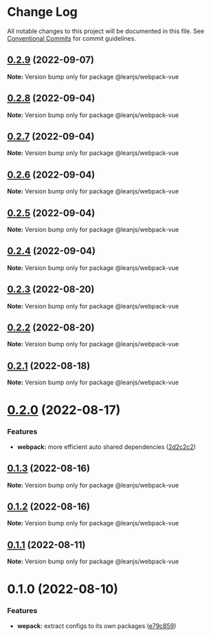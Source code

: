 # Change Log

All notable changes to this project will be documented in this file.
See [Conventional Commits](https://conventionalcommits.org) for commit guidelines.

## [0.2.9](https://github.com/leanjs/leanjs/compare/@leanjs/webpack-vue@0.2.8...@leanjs/webpack-vue@0.2.9) (2022-09-07)

**Note:** Version bump only for package @leanjs/webpack-vue





## [0.2.8](https://github.com/leanjs/leanjs/compare/@leanjs/webpack-vue@0.2.7...@leanjs/webpack-vue@0.2.8) (2022-09-04)

**Note:** Version bump only for package @leanjs/webpack-vue





## [0.2.7](https://github.com/leanjs/leanjs/compare/@leanjs/webpack-vue@0.2.6...@leanjs/webpack-vue@0.2.7) (2022-09-04)

**Note:** Version bump only for package @leanjs/webpack-vue





## [0.2.6](https://github.com/leanjs/leanjs/compare/@leanjs/webpack-vue@0.2.5...@leanjs/webpack-vue@0.2.6) (2022-09-04)

**Note:** Version bump only for package @leanjs/webpack-vue





## [0.2.5](https://github.com/leanjs/leanjs/compare/@leanjs/webpack-vue@0.2.4...@leanjs/webpack-vue@0.2.5) (2022-09-04)

**Note:** Version bump only for package @leanjs/webpack-vue





## [0.2.4](https://github.com/leanjs/leanjs/compare/@leanjs/webpack-vue@0.2.3...@leanjs/webpack-vue@0.2.4) (2022-09-04)

**Note:** Version bump only for package @leanjs/webpack-vue





## [0.2.3](https://github.com/leanjs/leanjs/compare/@leanjs/webpack-vue@0.2.2...@leanjs/webpack-vue@0.2.3) (2022-08-20)

**Note:** Version bump only for package @leanjs/webpack-vue





## [0.2.2](https://github.com/leanjs/leanjs/compare/@leanjs/webpack-vue@0.2.1...@leanjs/webpack-vue@0.2.2) (2022-08-20)

**Note:** Version bump only for package @leanjs/webpack-vue





## [0.2.1](https://github.com/leanjs/leanjs/compare/@leanjs/webpack-vue@0.2.0...@leanjs/webpack-vue@0.2.1) (2022-08-18)

**Note:** Version bump only for package @leanjs/webpack-vue





# [0.2.0](https://github.com/leanjs/leanjs/compare/@leanjs/webpack-vue@0.1.3...@leanjs/webpack-vue@0.2.0) (2022-08-17)


### Features

* **webpack:** more efficient auto shared dependencies ([2d2c2c2](https://github.com/leanjs/leanjs/commit/2d2c2c2f6e83431fc010d19c51ca6cf9c1e8e0fe))





## [0.1.3](https://github.com/leanjs/leanjs/compare/@leanjs/webpack-vue@0.1.2...@leanjs/webpack-vue@0.1.3) (2022-08-16)

**Note:** Version bump only for package @leanjs/webpack-vue





## [0.1.2](https://github.com/leanjs/leanjs/compare/@leanjs/webpack-vue@0.1.1...@leanjs/webpack-vue@0.1.2) (2022-08-16)

**Note:** Version bump only for package @leanjs/webpack-vue





## [0.1.1](https://github.com/leanjs/leanjs/compare/@leanjs/webpack-vue@0.1.0...@leanjs/webpack-vue@0.1.1) (2022-08-11)

**Note:** Version bump only for package @leanjs/webpack-vue





# 0.1.0 (2022-08-10)


### Features

* **wepack:** extract configs to its own packages ([e79c859](https://github.com/leanjs/leanjs/commit/e79c859371cb3bfe779eef21bbe3d55874dc2098))
